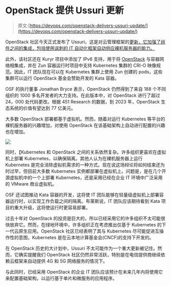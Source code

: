 # OpenStack 提供 Ussuri 更新

> 原文:[https://devops.com/openstack-delivers-ussuri-update/](https://devops.com/openstack-delivers-ussuri-update/)

OpenStack 社区今天正式发布了 Ussuri，这是对云管理框架的[更新，它加强了组件之间的集成，包括使用讽刺的 IT 自动化框架自动供应裸机服务器的能力。](https://www.prweb.com/releases/openstack_ussuri_release_lands_today_delivering_automation_for_intelligent_open_infrastructure/prweb17114528.htm)

此外，该社区还在 Kuryr 项目中添加了 IPv6 支持，用于将 [OpenStack](https://devops.com/deploying-openstack-pick-a-distribution-with-these-7-qualities/) 与容器网络相集成，并在 Zun 容器运行时项目中支持 Kubernetes 集群的 CRI-O 映像规范。因此，IT 团队现在可以在 Kubernetes 集群上使用 Zun 创建的 pods，这些集群可以运行 OpenStack 基金会赞助开发的 Kata 容器。

OSF 的执行董事 Jonathan Bryce 表示，OpenStack 仍然得到了来自 188 个不同组织的 1000 多名开发者的大力支持。在此版本中，对 OpenStack 进行了超过 24，000 处代码更改。根据 451 Research 的数据，到 2023 年，OpenStack 生态系统的价值有望达到 77 亿美元。

大多数 OpenStack 部署都基于虚拟机。然而，随着对运行 Kubernetes 等平台的裸机服务器的兴趣增加，对使用 OpenStack 在该基础架构上自动进行配置的兴趣也在增加。

![](../Images/1a48ff7e702fd556b13091b0d865c7f5.png)

同时，【Kubernetes 和 OpenStack 之间的关系依然复杂。许多组织更喜欢在虚拟机上部署 Kubernetes，以确保隔离。其他人认为在裸机服务器上运行 Kubernetes 是完全消除虚拟机需求的一种方式。现在说这场辩论将如何结束还为时过早，但目前大多数 Kubernetes 实例都部署在虚拟机上。问题是，是在几个开源虚拟机中的一个上部署 Kubernetes，还是采用已经在企业 IT 环境中广泛采用的 VMware 商业虚拟机。

OSF 还试图推动 Kata 容器的开发，这将使 IT 团队能够在轻量级虚拟机上部署容器运行时，以实现工作负载之间的隔离。布莱斯说，IT 团队应该期待看到 Kata 项目的重大升级，这将使运行时更容易部署。

过去十年对 OpenStack 的投资是巨大的，所以已经采用它的许多组织不太可能很快放弃它。然而，在绿地环境中，许多组织正在考虑推出仅基于 Kubernetes 的下一代云原生应用。OpenStack 社区已经表明了其与 Kubernetes 尽可能促进互操作性的意图，Kubernetes 是在云本地计算基金会(CNCF)的支持下开发的。

在 OpenStack 历史的大计划中，Ussuri 不太可能作为一个重大更新被记住。然而，它确实提醒我们 OpenStack 社区仍然非常活跃，特别是在电信提供商继续依赖云框架来自动提供 4G 和 5G 网络服务的情况下。

与此同时，已经采用 OpenStack 的企业 IT 团队应该预计在未来几年内将使用它来配置基础架构，以运行基于单片和微服务的应用程序。